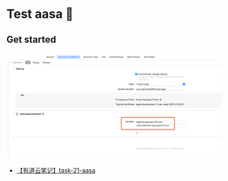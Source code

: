 # Test aasa 👋

## Get started

<p><img src='demo/1.png' width="500" /></p>

- [【有道云笔记】task-21-aasa](https://note.youdao.com/s/1OHys8Mn)
